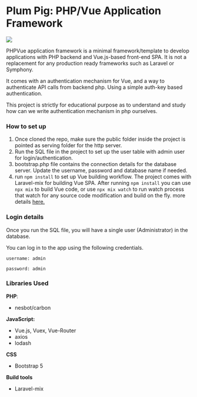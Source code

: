 # Plum Pig: PHP/Vue Application Framework

![](https://raw.githubusercontent.com/srisar/php_vue_framework/master/vue/assets/images/phpvue-logo.png)

PHPVue application framework is a minimal framework/template to develop applications with PHP backend and Vue.js-based front-end SPA. It is not a replacement
for any production ready frameworks such as Laravel or Symphony.

It comes with an authentication mechanism for Vue, and a way to authenticate API calls from backend php. Using a simple auth-key based authentication.

This project is strictly for educational purpose as to understand and study how can we write authentication mechanism in php ourselves.

### How to set up

1. Once cloned the repo, make sure the public folder inside the project is pointed as serving folder for the http server.
2. Run the SQL file in the project to set up the user table with admin user for login/authentication.
3. bootstrap.php file contains the connection details for the database server. Update the username, password and database name if needed.
4. run `npm install` to set up Vue building workflow. The project comes with Laravel-mix for building Vue SPA. After running `npm install` you can use `npx mix`
   to build Vue code, or use `npx mix watch` to run watch process that watch for any source code modification and build on the fly. more
   details [here.](https://laravel-mix.com/docs/6.0/upgrade#update-your-npm-scripts)

### Login details

Once you run the SQL file, you will have a single user (Administrator) in the database.

You can log in to the app using the following credentials.

`username: admin`

`password: admin`

### Libraries Used

**PHP**:

- nesbot/carbon

**JavaScript:**

- Vue.js, Vuex, Vue-Router
- axios
- lodash

**CSS**

- Bootstrap 5

**Build tools**

- Laravel-mix
